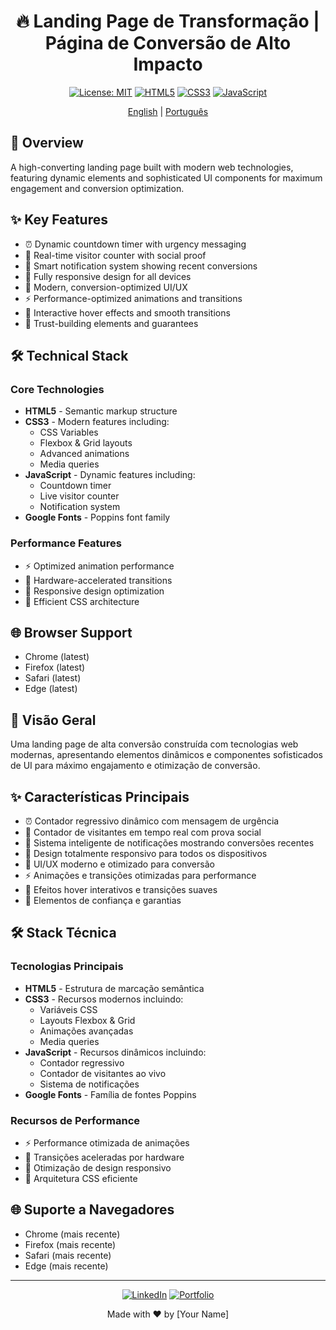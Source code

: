 <div align="center">

# 🔥 Landing Page de Transformação | Página de Conversão de Alto Impacto

[![License: MIT](https://img.shields.io/badge/License-MIT-yellow.svg)](https://opensource.org/licenses/MIT)
[![HTML5](https://img.shields.io/badge/html5-%23E34F26.svg?style=flat&logo=html5&logoColor=white)](https://developer.mozilla.org/en-US/docs/Web/HTML)
[![CSS3](https://img.shields.io/badge/css3-%231572B6.svg?style=flat&logo=css3&logoColor=white)](https://developer.mozilla.org/en-US/docs/Web/CSS)
[![JavaScript](https://img.shields.io/badge/javascript-%23323330.svg?style=flat&logo=javascript&logoColor=%23F7DF1E)](https://developer.mozilla.org/en-US/docs/Web/JavaScript)

[English](#english) | [Português](#português)

</div>

<div id="english">

## 🌟 Overview

A high-converting landing page built with modern web technologies, featuring dynamic elements and sophisticated UI components for maximum engagement and conversion optimization.

## ✨ Key Features

- ⏰ Dynamic countdown timer with urgency messaging
- 👥 Real-time visitor counter with social proof
- 🔔 Smart notification system showing recent conversions
- 📱 Fully responsive design for all devices
- 🎨 Modern, conversion-optimized UI/UX
- ⚡ Performance-optimized animations and transitions
- 💫 Interactive hover effects and smooth transitions
- 🎯 Trust-building elements and guarantees

## 🛠 Technical Stack

### Core Technologies
- **HTML5** - Semantic markup structure
- **CSS3** - Modern features including:
  - CSS Variables
  - Flexbox & Grid layouts
  - Advanced animations
  - Media queries
- **JavaScript** - Dynamic features including:
  - Countdown timer
  - Live visitor counter
  - Notification system
- **Google Fonts** - Poppins font family

### Performance Features
- ⚡ Optimized animation performance
- 🚀 Hardware-accelerated transitions
- 📱 Responsive design optimization
- 🎯 Efficient CSS architecture

## 🌐 Browser Support

- Chrome (latest)
- Firefox (latest)
- Safari (latest)
- Edge (latest)

</div>

<div id="português">

## 🌟 Visão Geral

Uma landing page de alta conversão construída com tecnologias web modernas, apresentando elementos dinâmicos e componentes sofisticados de UI para máximo engajamento e otimização de conversão.

## ✨ Características Principais

- ⏰ Contador regressivo dinâmico com mensagem de urgência
- 👥 Contador de visitantes em tempo real com prova social
- 🔔 Sistema inteligente de notificações mostrando conversões recentes
- 📱 Design totalmente responsivo para todos os dispositivos
- 🎨 UI/UX moderno e otimizado para conversão
- ⚡ Animações e transições otimizadas para performance
- 💫 Efeitos hover interativos e transições suaves
- 🎯 Elementos de confiança e garantias

## 🛠 Stack Técnica

### Tecnologias Principais
- **HTML5** - Estrutura de marcação semântica
- **CSS3** - Recursos modernos incluindo:
  - Variáveis CSS
  - Layouts Flexbox & Grid
  - Animações avançadas
  - Media queries
- **JavaScript** - Recursos dinâmicos incluindo:
  - Contador regressivo
  - Contador de visitantes ao vivo
  - Sistema de notificações
- **Google Fonts** - Família de fontes Poppins

### Recursos de Performance
- ⚡ Performance otimizada de animações
- 🚀 Transições aceleradas por hardware
- 📱 Otimização de design responsivo
- 🎯 Arquitetura CSS eficiente

## 🌐 Suporte a Navegadores

- Chrome (mais recente)
- Firefox (mais recente)
- Safari (mais recente)
- Edge (mais recente)

</div>

---

<div align="center">

[![LinkedIn](https://img.shields.io/badge/linkedin-%230077B5.svg?style=for-the-badge&logo=linkedin&logoColor=white)](https://www.linkedin.com/in/seu-linkedin)
[![Portfolio](https://img.shields.io/badge/Portfolio-%23000000.svg?style=for-the-badge&logo=firefox&logoColor=#FF7139)](https://seu-portfolio.com)

Made with ❤️ by [Your Name]

</div>
